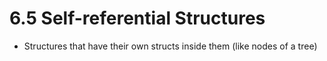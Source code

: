 # 6.5 Self-referential Structures

- Structures that have their own structs inside them (like nodes of a tree)